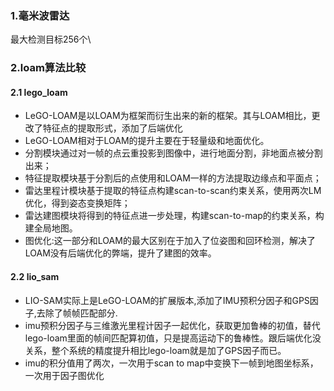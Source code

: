 ### 1.毫米波雷达 
最大检测目标256个\

### 2.loam算法比较
#### 2.1 lego_loam 
  * LeGO-LOAM是以LOAM为框架而衍生出来的新的框架。其与LOAM相比，更改了特征点的提取形式，添加了后端优化  
  * LeGO-LOAM相对于LOAM的提升主要在于轻量级和地面优化。  
  * 分割模块通过对一帧的点云重投影到图像中，进行地面分割，非地面点被分割出来；  
  * 特征提取模块基于分割后的点使用和LOAM一样的方法提取边缘点和平面点；  
  * 雷达里程计模块基于提取的特征点构建scan-to-scan约束关系，使用两次LM优化，得到姿态变换矩阵；  
  * 雷达建图模块将得到的特征点进一步处理，构建scan-to-map的约束关系，构建全局地图。  
  * 图优化:这一部分和LOAM的最大区别在于加入了位姿图和回环检测，解决了LOAM没有后端优化的弊端，提升了建图的效率。

#### 2.2 lio_sam
  * LIO-SAM实际上是LeGO-LOAM的扩展版本,添加了IMU预积分因子和GPS因子,去除了帧帧匹配部分.  
  * imu预积分因子与三维激光里程计因子一起优化，获取更加鲁棒的初值，替代lego-loam里面的帧间匹配算初值，只是提高运动下的鲁棒性。跟后端优化没关系，整个系统的精度提升相比lego-loam就是加了GPS因子而已。  
  * imu的积分值用了两次，一次用于scan to map中变换下一帧到地图坐标系，一次用于因子图优化
  
